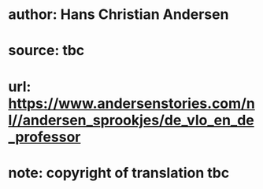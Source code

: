 # author: Hans Christian Andersen
# source: tbc
# url: https://www.andersenstories.com/nl//andersen_sprookjes/de_vlo_en_de_professor
# note: copyright of translation tbc


